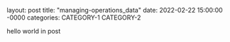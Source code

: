 layout: post
title: "managing-operations_data"
date: 2022-02-22 15:00:00 -0000
categories: CATEGORY-1 CATEGORY-2

hello world in post
